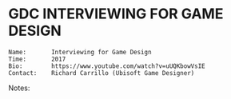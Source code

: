 # GDC INTERVIEWING FOR GAME DESIGN

```
Name:       Interviewing for Game Design
Time:       2017
Bio:        https://www.youtube.com/watch?v=uUQKbowVsIE
Contact:    Richard Carrillo (Ubisoft Game Designer)
```

Notes:
